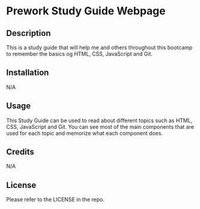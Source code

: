 # Prework Study Guide Webpage

## Description

This is a study guide that will help me and others throughout this bootcamp to remember the basics og HTML, CSS, JavaScript and Git.


## Installation

N/A

## Usage

This Study Guide can be used to read about different topics such as HTML, CSS, JavaScript and Git. You can see most of the main components that are used for each topic and memorize what each component does.

## Credits

N/A

## License

Please refer to the LICENSE in the repo.
